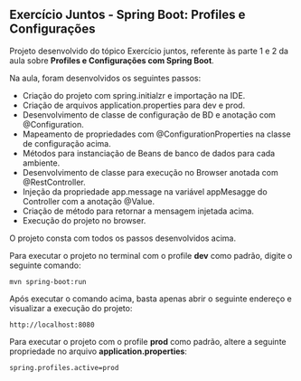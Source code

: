 <h2>Exercício Juntos - Spring Boot: Profiles e Configurações</h2>


Projeto desenvolvido do tópico Exercício juntos, referente às parte 1 e 2 da aula sobre  **Profiles e Configurações com Spring Boot**.

Na aula, foram desenvolvidos os seguintes passos:

* Criação do projeto com spring.initialzr e importação na IDE.
* Criação de arquivos application.properties para dev e prod.
* Desenvolvimento de classe de configuração de BD e anotação com @Configuration.
* Mapeamento de propriedades com @ConfigurationProperties na classe de configuração acima.
* Métodos para instanciação de Beans de banco de dados para cada ambiente.
* Desenvolvimento de classe para execução no Browser anotada com @RestController.
* Injeção da propriedade app.message na variável appMesagge do Controller com a anotação @Value.
* Criação de método para retornar a mensagem injetada acima.
* Execução do projeto no browser.
 

O projeto consta com todos os passos desenvolvidos acima.

Para executar o projeto no terminal com o profile **dev** como padrão, digite o seguinte comando:

```shell script
mvn spring-boot:run 
```

Após executar o comando acima, basta apenas abrir o seguinte endereço e visualizar a execução do projeto:

```
http://localhost:8080
```


Para executar o projeto com o profile **prod** como padrão, altere a seguinte propriedade no arquivo **application.properties**:

```
spring.profiles.active=prod
```











